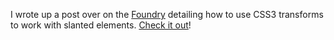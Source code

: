 I wrote up a post over on the [Foundry](http://seesparkbox.com/foundry/) detailing how to use CSS3 transforms to work with slanted elements. [Check it out](http://seesparkbox.com/foundry/slanted_elements_with_css3)\!
